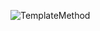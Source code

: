 ![TemplateMethod](https://user-images.githubusercontent.com/69672253/177821860-2a378ad0-cf3d-4a98-8791-759a21967aff.png)
